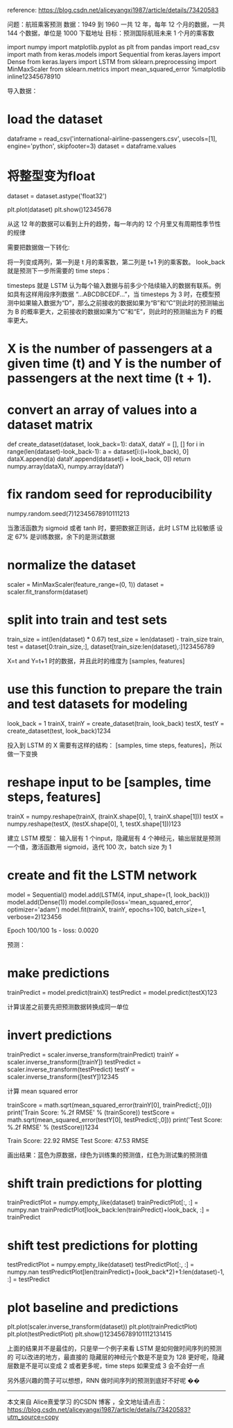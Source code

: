 reference: https://blog.csdn.net/aliceyangxi1987/article/details/73420583

问题：航班乘客预测 
数据：1949 到 1960 一共 12 年，每年 12 个月的数据，一共 144 个数据，单位是 1000 
下载地址 
目标：预测国际航班未来 1 个月的乘客数



import numpy
import matplotlib.pyplot as plt
from pandas import read_csv
import math
from keras.models import Sequential
from keras.layers import Dense
from keras.layers import LSTM
from sklearn.preprocessing import MinMaxScaler
from sklearn.metrics import mean_squared_error
%matplotlib inline12345678910

导入数据：



# load the dataset
dataframe = read_csv('international-airline-passengers.csv', usecols=[1], engine='python', skipfooter=3)
dataset = dataframe.values
# 将整型变为float
dataset = dataset.astype('float32')

plt.plot(dataset)
plt.show()12345678

从这 12 年的数据可以看到上升的趋势，每一年内的 12 个月里又有周期性季节性的规律



需要把数据做一下转化:

将一列变成两列，第一列是 t 月的乘客数，第二列是 t+1 列的乘客数。 
look_back 就是预测下一步所需要的 time steps：

timesteps 就是 LSTM 认为每个输入数据与前多少个陆续输入的数据有联系。例如具有这样用段序列数据 “…ABCDBCEDF…”，当 timesteps 为 3 时，在模型预测中如果输入数据为“D”，那么之前接收的数据如果为“B”和“C”则此时的预测输出为 B 的概率更大，之前接收的数据如果为“C”和“E”，则此时的预测输出为 F 的概率更大。



# X is the number of passengers at a given time (t) and Y is the number of passengers at the next time (t + 1).

# convert an array of values into a dataset matrix
def create_dataset(dataset, look_back=1):
    dataX, dataY = [], []
    for i in range(len(dataset)-look_back-1):
        a = dataset[i:(i+look_back), 0]
        dataX.append(a)
        dataY.append(dataset[i + look_back, 0])
    return numpy.array(dataX), numpy.array(dataY)

# fix random seed for reproducibility
numpy.random.seed(7)12345678910111213

当激活函数为 sigmoid 或者 tanh 时，要把数据正则话，此时 LSTM 比较敏感 
设定 67% 是训练数据，余下的是测试数据



# normalize the dataset
scaler = MinMaxScaler(feature_range=(0, 1))
dataset = scaler.fit_transform(dataset)


# split into train and test sets
train_size = int(len(dataset) * 0.67)
test_size = len(dataset) - train_size
train, test = dataset[0:train_size,:], dataset[train_size:len(dataset),:]123456789

X=t and Y=t+1 时的数据，并且此时的维度为 [samples, features] 



# use this function to prepare the train and test datasets for modeling
look_back = 1
trainX, trainY = create_dataset(train, look_back)
testX, testY = create_dataset(test, look_back)1234

投入到 LSTM 的 X 需要有这样的结构： [samples, time steps, features]，所以做一下变换



# reshape input to be [samples, time steps, features]
trainX = numpy.reshape(trainX, (trainX.shape[0], 1, trainX.shape[1]))
testX = numpy.reshape(testX, (testX.shape[0], 1, testX.shape[1]))123

建立 LSTM 模型： 
输入层有 1 个input，隐藏层有 4 个神经元，输出层就是预测一个值，激活函数用 sigmoid，迭代 100 次，batch size 为 1



# create and fit the LSTM network
model = Sequential()
model.add(LSTM(4, input_shape=(1, look_back)))
model.add(Dense(1))
model.compile(loss='mean_squared_error', optimizer='adam')
model.fit(trainX, trainY, epochs=100, batch_size=1, verbose=2)123456

Epoch 100/100 
1s - loss: 0.0020

预测：



# make predictions
trainPredict = model.predict(trainX)
testPredict = model.predict(testX)123

计算误差之前要先把预测数据转换成同一单位



# invert predictions
trainPredict = scaler.inverse_transform(trainPredict)
trainY = scaler.inverse_transform([trainY])
testPredict = scaler.inverse_transform(testPredict)
testY = scaler.inverse_transform([testY])12345

计算 mean squared error



trainScore = math.sqrt(mean_squared_error(trainY[0], trainPredict[:,0]))
print('Train Score: %.2f RMSE' % (trainScore))
testScore = math.sqrt(mean_squared_error(testY[0], testPredict[:,0]))
print('Test Score: %.2f RMSE' % (testScore))1234

Train Score: 22.92 RMSE 
Test Score: 47.53 RMSE

画出结果：蓝色为原数据，绿色为训练集的预测值，红色为测试集的预测值



# shift train predictions for plotting
trainPredictPlot = numpy.empty_like(dataset)
trainPredictPlot[:, :] = numpy.nan
trainPredictPlot[look_back:len(trainPredict)+look_back, :] = trainPredict

# shift test predictions for plotting
testPredictPlot = numpy.empty_like(dataset)
testPredictPlot[:, :] = numpy.nan
testPredictPlot[len(trainPredict)+(look_back*2)+1:len(dataset)-1, :] = testPredict

# plot baseline and predictions
plt.plot(scaler.inverse_transform(dataset))
plt.plot(trainPredictPlot)
plt.plot(testPredictPlot)
plt.show()123456789101112131415



上面的结果并不是最佳的，只是举一个例子来看 LSTM 是如何做时间序列的预测的 
可以改进的地方，最直接的 隐藏层的神经元个数是不是变为 128 更好呢，隐藏层数是不是可以变成 2 或者更多呢，time steps 如果变成 3 会不会好一点

另外感兴趣的筒子可以想想，RNN 做时间序列的预测到底好不好呢 ��

---------------------

本文来自 Alice熹爱学习 的CSDN 博客 ，全文地址请点击：https://blog.csdn.net/aliceyangxi1987/article/details/73420583?utm_source=copy 
